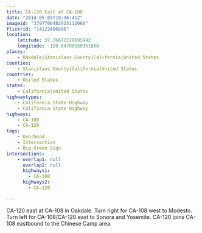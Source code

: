 ```yaml
---
title: CA-120 East at CA-108
date: "2014-05-05T10:36:41Z"
imageid: "3797706482025112060"
flickrid: "14122406886"
location:
    latitude: 37.76672228695942
    longitude: -120.84708550351866
places:
    - Oakdale|Stanislaus County|California|United States
counties:
    - Stanislaus County|California|United States
countries:
    - United States
states:
    - California|United States
highwaytypes:
    - California State Highway
    - California State Highway
highways:
    - CA-108
    - CA-120
tags:
    - Overhead
    - Intersection
    - Big Green Sign
intersections:
    - overlap1: null
      overlap2: null
      highways1:
        - CA-108
      highways2:
        - CA-120

---
```

CA-120 east at CA-108 in Oakdale.  Turn right for CA-108 west to Modesto.  Turn left for CA-108/CA-120 east to Sonora and Yosemite.  CA-120 joins CA-108 eastbound to the Chinese Camp area.